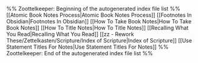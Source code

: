 %% Zoottelkeeper: Beginning of the autogenerated index file list  %%
 [[Atomic Book Notes Process|Atomic Book Notes Process]]
 [[Footnotes In Obsidian|Footnotes In Obsidian]]
 [[How To Take Book Notes|How To Take Book Notes]]
 [[How To Title Notes|How To Title Notes]]
 [[Recalling What You Read|Recalling What You Read]]
 [[zz - Rework These/Zettelkasten/Scripture/Index of Scripture|Index of Scripture]]
 [[Use Statement Titles For Notes|Use Statement Titles For Notes]]
%% Zoottelkeeper: End of the autogenerated index file list  %%
